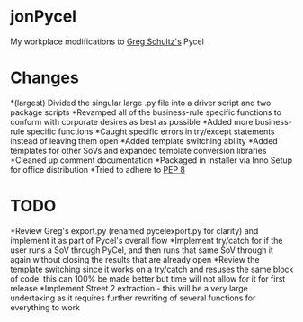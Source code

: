 # jonPycel
My workplace modifications to [Greg Schultz's](https://github.com/gschultz49) Pycel

# Changes
*(largest) Divided the singular large .py file into a driver script and two package scripts
*Revamped all of the business-rule specific functions to conform with corporate desires as best as possible
*Added more business-rule specific functions
*Caught specific errors in try/except statements instead of leaving them open
*Added template switching ability
*Added templates for other SoVs and expanded template conversion libraries
*Cleaned up comment documentation
*Packaged in installer via Inno Setup for office distribution
*Tried to adhere to [PEP 8](https://www.python.org/dev/peps/pep-0008/)

# TODO
*Review Greg's export.py (renamed pycelexport.py for clarity) and implement it as part of Pycel's overall flow
*Implement try/catch for if the user runs a SoV through PyCel, and then runs that same SoV through it again without closing the results that are already open
*Review the template switching since it works on a try/catch and resuses the same block of code: this can 100% be made better but time will not allow for it for first release
*Implement Street 2 extraction - this will be a very large undertaking as it requires further rewriting of several functions for everything to work